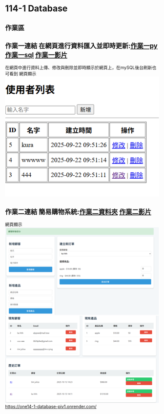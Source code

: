 # 114-1 Database
## 作業區  
## 作業一連結 在網頁進行資料匯入並即時更新:[作業一py](https://github.com/kurakanja/114-1-Database/blob/main/W2/W2%20add%20and%20delete.py) [作業一sql](W2/W2.sql) [作業一影片](https://youtu.be/AZ_QymudzOQ)
  
在網頁中進行資料上傳、修改與刪除並即時顯示於網頁上，在mySQL後台刷新也可看到
網頁顯示  
<img src="pics/w2.png" width="700"/>  
## 作業二連結 簡易購物系統:[作業二資料夾](https://github.com/kurakanja/114-1-Database/tree/main/HW2) [作業二影片](https://youtu.be/S1h57MTxhMg)  
網頁顯示  
<img src="pics/購物系統1.png" width="700"/>  
<img src="pics/購物系統2.png" width="700"/> 
https://one14-1-database-piv1.onrender.com/
